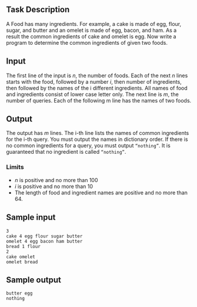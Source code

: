 ## Task Description ##

A Food has many ingredients. For example, a cake is made of egg, flour, sugar, and butter and an omelet is made of egg, bacon, and ham. As a result the common ingredients of cake and omelet is egg. Now write a program to determine the common ingredients of given two foods.

## Input ##

The first line of the input is $n$, the number of foods. Each of the next $n$ lines starts with the food, followed by a number $i$, then number of ingredients, then followed by the names of the i different ingredients. All names of food and ingredients consist of lower case letter only. The next line is $m$, the number of queries. Each of the following m line has the names of two foods.

## Output ##

The output has $m$ lines. The i-th line lists the names of common ingredients for the i-th query. You must output the names in dictionary order. If there is no common ingredients for a query, you must output `“nothing”`. It is guaranteed that no ingredient is called `“nothing”`.

### Limits ###

* $n$ is positive and no more than $100$
* $i$ is positive and no more than $10$
* The length of food and ingredient names are positive and no more than 64.

## Sample input ##
```
3
cake 4 egg flour sugar butter
omelet 4 egg bacon ham butter
bread 1 flour
2
cake omelet
omelet bread
```

## Sample output ##
```
butter egg
nothing
```